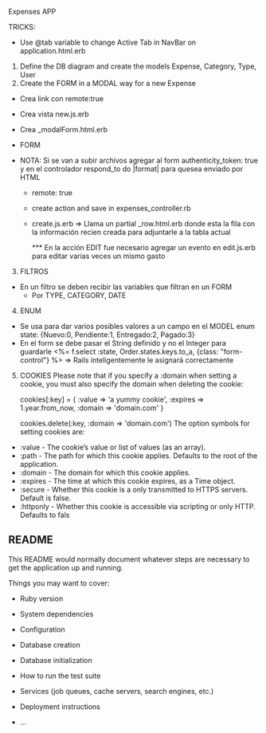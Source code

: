 Expenses APP

TRICKS:
- Use @tab variable to change Active Tab in NavBar on application.html.erb


1. Define the DB diagram and create the models 
  Expense, Category, Type, User
2. Create the FORM in a MODAL way for a new Expense
  - Crea link con remote:true
  - Crea vista new.js.erb
  - Crea _modalForm.html.erb

  - FORM
  - NOTA: Si se van a subir archivos agregar al form authenticity_token: true y en el controlador respond_to do |format| para quesea enviado por HTML
    - remote: true
    - create action and save in expenses_controller.rb
    - create.js.erb
      => Llama un partial _row.html.erb donde esta la fila con la información recien creada para adjuntarle a la tabla actual

      *** En la acción EDIT fue necesario agregar un evento en edit.js.erb para editar varias veces un mismo gasto

3. FILTROS
- En un filtro se deben recibir las variables que filtran en un FORM
  * Por TYPE, CATEGORY, DATE

4. ENUM
- Se usa para dar varios posibles valores a un campo en el MODEL
  enum state: {Nuevo:0, Pendiente:1, Entregado:2, Pagado:3}
- En el form se debe pasar el String definido y no el Integer para guardarle
  <%= f.select :state, Order.states.keys.to_a, {class: "form-control"}  %>
    => Rails inteligentemente le asignará correctamente

5. COOKIES
  Please note that if you specify a :domain when setting a cookie, you must also specify the domain when deleting the cookie:

   cookies[:key] = {
     :value => 'a yummy cookie',
     :expires => 1.year.from_now,
     :domain => 'domain.com'
   }

   cookies.delete(:key, :domain => 'domain.com')
  The option symbols for setting cookies are:

  * :value - The cookie’s value or list of values (as an array).
  * :path - The path for which this cookie applies. Defaults to the root of the application.
  * :domain - The domain for which this cookie applies.
  * :expires - The time at which this cookie expires, as a Time object.
  * :secure - Whether this cookie is a only transmitted to HTTPS servers. Default is false.
  * :httponly - Whether this cookie is accessible via scripting or only HTTP. Defaults to fals


## README

This README would normally document whatever steps are necessary to get the
application up and running.

Things you may want to cover:

* Ruby version

* System dependencies

* Configuration

* Database creation

* Database initialization

* How to run the test suite

* Services (job queues, cache servers, search engines, etc.)

* Deployment instructions

* ...
